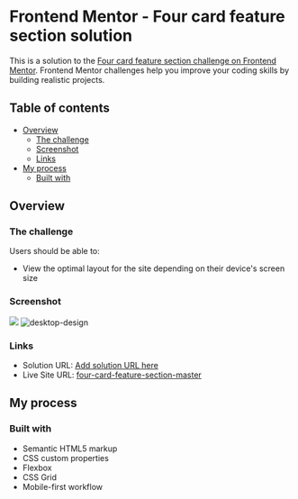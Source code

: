# Frontend Mentor - Four card feature section solution

This is a solution to the [Four card feature section challenge on Frontend Mentor](https://www.frontendmentor.io/challenges/four-card-feature-section-weK1eFYK). Frontend Mentor challenges help you improve your coding skills by building realistic projects. 

## Table of contents

- [Overview](#overview)
  - [The challenge](#the-challenge)
  - [Screenshot](#screenshot)
  - [Links](#links)
- [My process](#my-process)
  - [Built with](#built-with)  

## Overview

### The challenge

Users should be able to:

- View the optimal layout for the site depending on their device's screen size

### Screenshot

![](./screenshot.jpg)
![desktop-design](https://user-images.githubusercontent.com/92182457/144730747-e6f71234-4dd6-4f57-86d6-a844841e42af.jpg)

### Links

- Solution URL: [Add solution URL here](https://your-solution-url.com)
- Live Site URL: [four-card-feature-section-master](https://jpsmenezes.github.io/four-card-feature-section-master/)

## My process

### Built with

- Semantic HTML5 markup
- CSS custom properties
- Flexbox
- CSS Grid
- Mobile-first workflow

